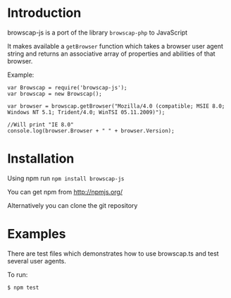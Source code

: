 # Introduction

browscap-js is a port of the library `browscap-php` to JavaScript

It makes available a `getBrowser` function which takes a browser user agent string
and returns an associative array of properties and abilities of that browser.

Example:

```node
var Browscap = require('browscap-js');
var browscap = new Browscap();

var browser = browscap.getBrowser("Mozilla/4.0 (compatible; MSIE 8.0; Windows NT 5.1; Trident/4.0; WinTSI 05.11.2009)");

//Will print "IE 8.0"
console.log(browser.Browser + " " + browser.Version);
```

# Installation

Using npm run `npm install browscap-js`

You can get npm from http://npmjs.org/

Alternatively you can clone the git repository

# Examples

There are test files which demonstrates how to use browscap.ts and test
several user agents.

To run:

```node
$ npm test
```
